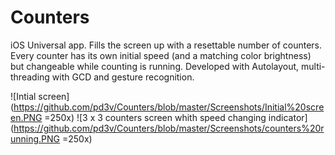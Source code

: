# Counters
iOS Universal app. Fills the screen up with a resettable number of counters. Every counter has its own initial speed (and a matching color brightness) but changeable while counting is running. Developed with Autolayout, multi-threading with GCD and gesture recognition.

![Intial screen](https://github.com/pd3v/Counters/blob/master/Screenshots/Initial%20screen.PNG =250x)
![3 x 3 counters screen whith speed changing indicator](https://github.com/pd3v/Counters/blob/master/Screenshots/counters%20running.PNG =250x)


